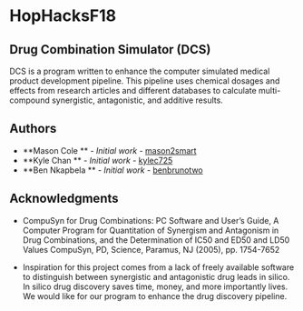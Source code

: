 # HopHacksF18

## Drug Combination Simulator (DCS)

DCS is a program written to enhance the computer simulated medical product development pipeline. This pipeline uses chemical dosages and effects from research articles and different databases to calculate multi-compound synergistic, antagonistic, and additive results.

## Authors

* **Mason Cole ** - *Initial work* - [mason2smart](https://github.com/mason2smart)
* **Kyle Chan ** - *Initial work* - [kylec725](https://github.com/kylec725)
* **Ben Nkapbela ** - *Initial work* - [benbrunotwo](https://github.com/benbrunotwo)

## Acknowledgments

* CompuSyn for Drug Combinations: PC Software and User’s Guide, A Computer Program for Quantitation of Synergism and Antagonism in Drug Combinations, and the Determination of IC50 and ED50 and LD50 Values
CompuSyn, PD, Science, Paramus, NJ (2005), pp. 1754-7652

* Inspiration for this project comes from a lack of freely available software to distinguish between synergistic and antagonistic drug leads in silico. In silico drug discovery saves time, money, and more importantly lives. We would like for our program to enhance the drug discovery pipeline.
